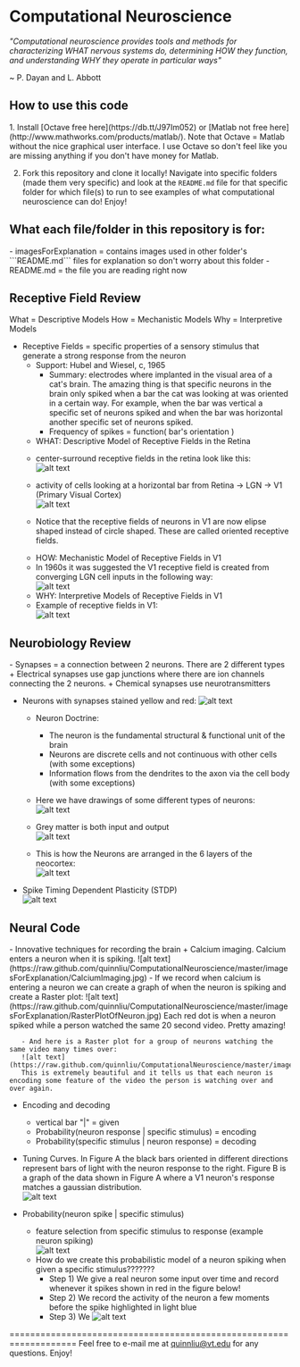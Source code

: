 Computational Neuroscience
==========================

*"Computational neuroscience provides tools and methods for characterizing WHAT nervous systems do, determining HOW they function, and understanding WHY they operate in particular ways"*  
  
~ P. Dayan and L. Abbott

<h2>How to use this code</h2>
  1. Install [Octave free here](https://db.tt/J97Im052) or [Matlab not free here](http://www.mathworks.com/products/matlab/). Note that Octave = Matlab without the nice graphical user interface. I use Octave so don't feel like you are missing anything if you don't have money for Matlab.

  2. Fork this repository and clone it locally! Navigate into specific folders (made them very specific) and look at the ```README.md``` file for that specific folder for which file(s) to run to see examples of what computational neuroscience can do! Enjoy!

<h2>What each file/folder in this repository is for:</h2>
  - imagesForExplanation = contains images used in other folder's ```README.md``` files for explanation so don't worry about this folder
  - README.md = the file you are reading right now

<h2>Receptive Field Review</h2>
What = Descriptive Models  
How = Mechanistic Models  
Why = Interpretive Models

- Receptive Fields = specific properties of a sensory stimulus that generate a strong response from the neuron
  + Support: Hubel and Wiesel, c, 1965
    - Summary: electrodes where implanted in the visual area of a cat's brain. The amazing thing is that specific neurons in the brain only spiked when a bar the cat was looking at was oriented in a certain way. For example, when the bar was vertical a specific set of neurons spiked and when the bar was horizontal another specific set of neurons spiked.
    - Frequency of spikes = function( bar's orientation )
   + WHAT: Descriptive Model of Receptive Fields in the Retina
    - center-surround receptive fields in the retina look like this:  
    ![alt text](https://raw.github.com/quinnliu/ComputationalNeuroscience/master/imagesForExplanation/RetinaCenterSurroundReceptiveField.gif)

    - activity of cells looking at a horizontal bar from Retina -> LGN -> V1 (Primary Visual Cortex)  
    ![alt text](https://raw.github.com/quinnliu/ComputationalNeuroscience/master/imagesForExplanation/RetinaToLGNToV1.gif)
    - Notice that the receptive fields of neurons in V1 are now elipse shaped instead of circle shaped. These are called oriented receptive fields.
   + HOW: Mechanistic Model of Receptive Fields in V1
    - In 1960s it was suggested the V1 receptive field is created from converging LGN cell inputs in the following way:  
    ![alt text](https://raw.github.com/quinnliu/ComputationalNeuroscience/master/imagesForExplanation/MechanisticModelOfV1Neurons.jpg)
   + WHY: Interpretive Models of Receptive Fields in V1
    - Example of receptive fields in V1:  
    ![alt text](https://raw.github.com/quinnliu/ComputationalNeuroscience/master/imagesForExplanation/ExampleReceptiveFieldsOfV1Neurons.jpg)

<h2>Neurobiology Review</h2>
   - Synapses = a connection between 2 neurons. There are 2 different types
     + Electrical synapses use gap junctions where there are ion channels connecting the 2 neurons. 
     + Chemical synapses use neurotransmitters
     
   - Neurons with synapses stained yellow and red: 
   ![alt text](https://raw.github.com/quinnliu/ComputationalNeuroscience/master/imagesForExplanation/Neuron.jpg)

     + Neuron Doctrine:
       - The neuron is the fundamental structural & functional unit of the brain
       - Neurons are discrete cells and not continuous with other cells (with some exceptions)
       - Information flows from the dendrites to the axon via the cell body (with some exceptions)

     + Here we have drawings of some different types of neurons:  
     ![alt text](https://raw.github.com/quinnliu/ComputationalNeuroscience/master/imagesForExplanation/MoreTypesOfBrainCells.jpg) 

     + Grey matter is both input and output  
     ![alt text](https://raw.github.com/quinnliu/ComputationalNeuroscience/master/imagesForExplanation/GreyAndWhiteMatter.jpg) 

     + This is how the Neurons are arranged in the 6 layers of the neocortex:  
     ![alt text](https://raw.github.com/quinnliu/ComputationalNeuroscience/master/imagesForExplanation/CellOrganizationInNeocortex.jpg) 
     
   - Spike Timing Dependent Plasticity (STDP)  
   ![alt text](https://raw.github.com/quinnliu/ComputationalNeuroscience/master/imagesForExplanation/SpikeTimingDependentPlasticity.jpg)

<h2>Neural Code</h2>
   - Innovative techniques for recording the brain
     + Calcium imaging. Calcium enters a neuron when it is spiking.  
     ![alt text](https://raw.github.com/quinnliu/ComputationalNeuroscience/master/imagesForExplanation/CalciumImaging.jpg)
       - If we record when calcium is entering a neuron we can create a graph of when the neuron is spiking and create a Raster plot:  
       ![alt text](https://raw.github.com/quinnliu/ComputationalNeuroscience/master/imagesForExplanation/RasterPlotOfNeuron.jpg)  
       Each red dot is when a neuron spiked while a person watched the same 20 second video. Pretty amazing!

       - And here is a Raster plot for a group of neurons watching the same video many times over:
       ![alt text](https://raw.github.com/quinnliu/ComputationalNeuroscience/master/imagesForExplanation/RasterPlotOfManyNeurons.jpg)  
       This is extremely beautiful and it tells us that each neuron is encoding some feature of the video the person is watching over and over again.
   - Encoding and decoding
      + vertical bar "|" = given
      + Probability(neuron response | specific stimulus) = encoding
      + Probability(specific stimulus | neuron response) = decoding

   - Tuning Curves. In Figure A the black bars oriented in different directions represent bars of light with the 
     neuron response to the right. Figure B is a graph of the data shown in Figure A where a V1 neuron's response
     matches a gaussian distribution.  
     ![alt text](https://raw.github.com/quinnliu/ComputationalNeuroscience/master/imagesForExplanation/TuningCurves.jpg)

   - Probability(neuron spike | specific stimulus)
     + feature selection from specific stimulus to response (example neuron spiking)  
     ![alt text](https://raw.github.com/quinnliu/ComputationalNeuroscience/master/imagesForExplanation/FeatureSelection.jpg)
     + How do we create this probabilistic model of a neuron spiking when given a specific stimulus???????
       - Step 1) We give a real neuron some input over time and record whenever it spikes shown in red in the figure below!  
       - Step 2) We record the activity of the neuron a few moments before the spike highlighted in light blue
       - Step 3) We
       ![alt text](https://raw.github.com/quinnliu/ComputationalNeuroscience/master/imagesForExplanation/SpikeTriggeredAverage.jpg)

    
===================================================================
Feel free to e-mail me at quinnliu@vt.edu for any questions. Enjoy!